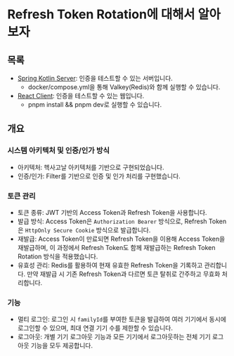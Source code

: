 # Refresh Token Rotation에 대해서 알아보자

## 목록

- [Spring Kotlin Server](./refresh-token-rotation/): 인증을 테스트할 수 있는 서버입니다.
  - docker/compose.yml을 통해 Valkey(Redis)와 함께 실행할 수 있습니다.
- [React Client](./rtr-web/): 인증을 테스트할 수 있는 웹입니다.
  - pnpm install && pnpm dev로 실행할 수 있습니다.

## 개요

### 시스템 아키텍처 및 인증/인가 방식

- 아키텍처: 헥사고날 아키텍처를 기반으로 구현되었습니다.
- 인증/인가: Filter를 기반으로 인증 및 인가 처리를 구현했습니다.

### 토큰 관리

- 토큰 종류: JWT 기반의 Access Token과 Refresh Token을 사용합니다.
- 발급 방식: Access Token은 `Authorization Bearer` 방식으로, Refresh Token은 `HttpOnly Secure Cookie` 방식으로 발급합니다.
- 재발급: Access Token이 만료되면 Refresh Token을 이용해 Access Token을 재발급하며, 이 과정에서 Refresh Token도 함께 재발급하는 Refresh Token Rotation 방식을 적용했습니다.
- 유효성 관리: Redis를 활용하여 현재 유효한 Refresh Token을 기록하고 관리합니다. 만약 재발급 시 기존 Refresh Token과 다르면 토큰 탈취로 간주하고 무효화 처리합니다.

### 기능

- 멀티 로그인: 로그인 시 `familyId`를 부여한 토큰을 발급하여 여러 기기에서 동시에 로그인할 수 있으며, 최대 연결 기기 수를 제한할 수 있습니다.
- 로그아웃: 개별 기기 로그아웃 기능과 모든 기기에서 로그아웃하는 전체 기기 로그아웃 기능을 모두 제공합니다.
